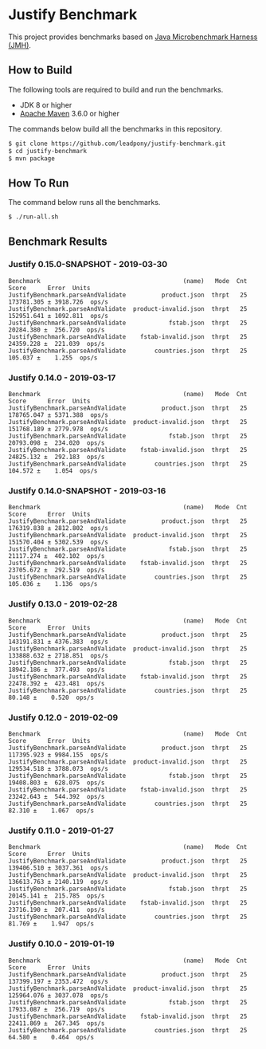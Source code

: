# Justify Benchmark

This project provides benchmarks based on [Java Microbenchmark Harness (JMH)].

## How to Build

The following tools are required to build and run the benchmarks.

* JDK 8 or higher
* [Apache Maven] 3.6.0 or higher

The commands below build all the benchmarks in this repository.

```bash
$ git clone https://github.com/leadpony/justify-benchmark.git
$ cd justify-benchmark
$ mvn package
```

## How To Run

The command below runs all the benchmarks.

```bash
$ ./run-all.sh
```

## Benchmark Results

### Justify 0.15.0-SNAPSHOT - 2019-03-30

```
Benchmark                                        (name)   Mode  Cnt       Score      Error  Units
JustifyBenchmark.parseAndValidate          product.json  thrpt   25  173781.305 ± 3918.726  ops/s
JustifyBenchmark.parseAndValidate  product-invalid.json  thrpt   25  152951.641 ± 1092.811  ops/s
JustifyBenchmark.parseAndValidate            fstab.json  thrpt   25   20284.380 ±  256.720  ops/s
JustifyBenchmark.parseAndValidate    fstab-invalid.json  thrpt   25   24359.228 ±  221.039  ops/s
JustifyBenchmark.parseAndValidate        countries.json  thrpt   25     105.037 ±    1.255  ops/s
```

### Justify 0.14.0 - 2019-03-17

```
Benchmark                                        (name)   Mode  Cnt       Score      Error  Units
JustifyBenchmark.parseAndValidate          product.json  thrpt   25  178765.047 ± 5371.388  ops/s
JustifyBenchmark.parseAndValidate  product-invalid.json  thrpt   25  151768.189 ± 2779.978  ops/s
JustifyBenchmark.parseAndValidate            fstab.json  thrpt   25   20793.098 ±  234.020  ops/s
JustifyBenchmark.parseAndValidate    fstab-invalid.json  thrpt   25   24825.132 ±  292.183  ops/s
JustifyBenchmark.parseAndValidate        countries.json  thrpt   25     104.572 ±    1.054  ops/s
```

### Justify 0.14.0-SNAPSHOT - 2019-03-16

```
Benchmark                                        (name)   Mode  Cnt       Score      Error  Units
JustifyBenchmark.parseAndValidate          product.json  thrpt   25  176319.838 ± 2812.802  ops/s
JustifyBenchmark.parseAndValidate  product-invalid.json  thrpt   25  151570.404 ± 5302.539  ops/s
JustifyBenchmark.parseAndValidate            fstab.json  thrpt   25   21117.274 ±  402.102  ops/s
JustifyBenchmark.parseAndValidate    fstab-invalid.json  thrpt   25   23705.672 ±  292.519  ops/s
JustifyBenchmark.parseAndValidate        countries.json  thrpt   25     105.036 ±    1.136  ops/s
```

### Justify 0.13.0 - 2019-02-28

```
Benchmark                                        (name)   Mode  Cnt       Score      Error  Units
JustifyBenchmark.parseAndValidate          product.json  thrpt   25  143191.831 ± 4376.383  ops/s
JustifyBenchmark.parseAndValidate  product-invalid.json  thrpt   25  133888.632 ± 2718.851  ops/s
JustifyBenchmark.parseAndValidate            fstab.json  thrpt   25   18942.186 ±  377.493  ops/s
JustifyBenchmark.parseAndValidate    fstab-invalid.json  thrpt   25   22478.392 ±  423.481  ops/s
JustifyBenchmark.parseAndValidate        countries.json  thrpt   25      80.148 ±    0.520  ops/s
```

### Justify 0.12.0 - 2019-02-09

```
Benchmark                                        (name)   Mode  Cnt       Score      Error  Units
JustifyBenchmark.parseAndValidate          product.json  thrpt   25  117395.923 ± 9984.155  ops/s
JustifyBenchmark.parseAndValidate  product-invalid.json  thrpt   25  129534.518 ± 3788.073  ops/s
JustifyBenchmark.parseAndValidate            fstab.json  thrpt   25   19408.803 ±  628.075  ops/s
JustifyBenchmark.parseAndValidate    fstab-invalid.json  thrpt   25   23242.643 ±  544.392  ops/s
JustifyBenchmark.parseAndValidate        countries.json  thrpt   25      82.310 ±    1.067  ops/s
```

### Justify 0.11.0 - 2019-01-27

```
Benchmark                                        (name)   Mode  Cnt       Score      Error  Units
JustifyBenchmark.parseAndValidate          product.json  thrpt   25  139406.510 ± 3037.361  ops/s
JustifyBenchmark.parseAndValidate  product-invalid.json  thrpt   25  136613.763 ± 2140.119  ops/s
JustifyBenchmark.parseAndValidate            fstab.json  thrpt   25   20145.141 ±  215.785  ops/s
JustifyBenchmark.parseAndValidate    fstab-invalid.json  thrpt   25   23716.190 ±  207.411  ops/s
JustifyBenchmark.parseAndValidate        countries.json  thrpt   25      81.769 ±    1.947  ops/s
```

### Justify 0.10.0 - 2019-01-19

```
Benchmark                                        (name)   Mode  Cnt       Score      Error  Units
JustifyBenchmark.parseAndValidate          product.json  thrpt   25  137399.197 ± 2353.472  ops/s
JustifyBenchmark.parseAndValidate  product-invalid.json  thrpt   25  125964.076 ± 3037.078  ops/s
JustifyBenchmark.parseAndValidate            fstab.json  thrpt   25   17933.087 ±  256.719  ops/s
JustifyBenchmark.parseAndValidate    fstab-invalid.json  thrpt   25   22411.869 ±  267.345  ops/s
JustifyBenchmark.parseAndValidate        countries.json  thrpt   25      64.580 ±    0.464  ops/s
```

[Java Microbenchmark Harness (JMH)]: https://openjdk.java.net/projects/code-tools/jmh/
[Apache Maven]: https://maven.apache.org/
